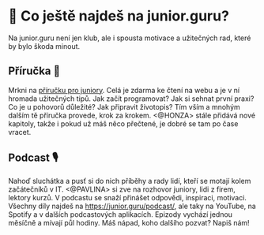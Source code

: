 # 🐣 Co ještě najdeš na junior.guru?

Na junior.guru není jen klub, ale i spousta motivace a užitečných rad, které by bylo škoda minout.

## Příručka 📖

Mrkni na [příručku pro juniory](https://junior.guru/handbook/). Celá je zdarma ke čtení na webu a je v ní hromada užitečných tipů. Jak začít programovat? Jak si sehnat první praxi? Co je u pohovorů důležité? Jak připravit životopis? Tím vším a mnohým dalším tě příručka provede, krok za krokem. <@HONZA> stále přidává nové kapitoly, takže i pokud už máš něco přečtené, je dobré se tam po čase vracet.

## Podcast 🎙

Nahoď sluchátka a pusť si do nich příběhy a rady lidí, kteří se motají kolem začátečníků v IT. <@PAVLINA> si zve na rozhovor juniory, lidi z firem, lektory kurzů. V podcastu se snaží přinášet odpovědi, inspiraci, motivaci. Všechny díly najdeš na https://junior.guru/podcast/, ale taky na YouTube, na Spotify a v dalších podcastových aplikacích. Epizody vychází jednou měsíčně a mívají půl hodiny. Máš nápad, koho dalšího pozvat? Napiš nám!
